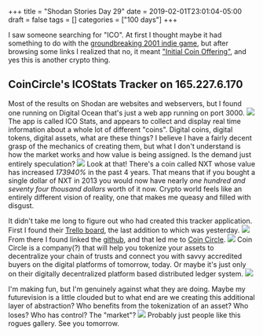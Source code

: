 +++
title = "Shodan Stories Day 29"
date = 2019-02-01T23:01:04-05:00
draft = false
tags = []
categories = ["100 days"]
+++

I saw someone searching for "ICO". At first I thought maybe it had something to do with the [groundbreaking 2001 indie game](https://en.wikipedia.org/wiki/Ico), but after browsing some links I realized that no, it meant ["Initial Coin Offering"](https://www.investopedia.com/terms/i/initial-coin-offering-ico.asp), and yes this is another crypto thing.

## CoinCircle's ICOStats Tracker on 165.227.6.170
Most of the results on Shodan are websites and webservers, but I found one running on Digital Ocean that's just a web app running on port 3000.
![](/images/100Days/Day29/icostats.png)
The app is called ICO Stats, and appears to collect and display real time information about a whole lot of different "coins". Digital coins, digital tokens, digital assets, what are these things? I believe I have a fairly decent grasp of the mechanics of creating them, but what I don't understand is how the market works and how value is being assigned. Is the demand just entirely speculation?
![](/images/100Days/Day29/performers.png)
Look at that! There's a coin called NXT whose value has increased _173940%_ in the past 4 years. That means that if you bought a single dollar of NXT in 2013 you would now have nearly _one hundred and seventy four thousand dollars_ worth of it now. Crypto world feels like an entirely different vision of reality, one that makes me queasy and filled with disgust.

It didn't take me long to figure out who had created this tracker application.  First I found their [Trello board](https://trello.com/), the last addition to which was yesterday.
![](/images/100Days/Day29/trello.png)
From there I found linked the [github](https://github.com/CoinCircle/icostats), and that led me to [Coin Circle](https://coincircle.com/).
![](/images/100Days/Day29/coin.png)
Coin Circle is a company(?) that will help you tokenize your assets to decentralize your chain of trusts and connect you with savvy accredited buyers on the digital platforms of tomorrow, today. Or maybe it's just only on their digitally decentralized platform based distributed ledger system.
![](/images/100Days/Day29/tokenize.png)

I'm making fun, but I'm genuinely against what they are doing. Maybe my futurevision is a little clouded but to what end are we creating this additional layer of abstraction? Who benefits from the tokenization of an asset? Who loses? Who has control? The "market"?
![](/images/100Days/Day29/roguegallery.png)
Probably just people like this rogues gallery. See you tomorrow.
